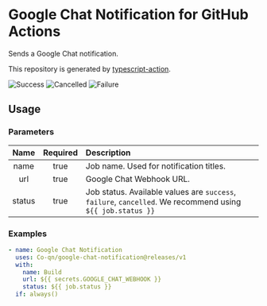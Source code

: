 # Google Chat Notification for GitHub Actions

Sends a Google Chat notification.

This repository is generated by [typescript-action](https://github.com/actions/typescript-action).

![Success](images/success.png "Success")
![Cancelled](images/cancelled.png "Cancelled")
![Failure](images/failure.png "Failure")

## Usage
### Parameters
|Name|Required|Description|
|:---:|:---:|:---|
|name|true|Job name. Used for notification titles.|
|url|true|Google Chat Webhook URL.|
|status|true|Job status. Available values are `success`, `failure`, `cancelled`. We recommend using `${{ job.status }}`|

### Examples
```yaml
- name: Google Chat Notification
  uses: Co-qn/google-chat-notification@releases/v1
  with:
    name: Build
    url: ${{ secrets.GOOGLE_CHAT_WEBHOOK }}
    status: ${{ job.status }}
  if: always()
```
